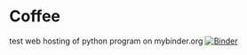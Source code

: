 # Coffee
test web hosting of python program on mybinder.org
[![Binder](https://mybinder.org/badge_logo.svg)](https://mybinder.org/v2/gh/stefanazzz/Decaf/master)
